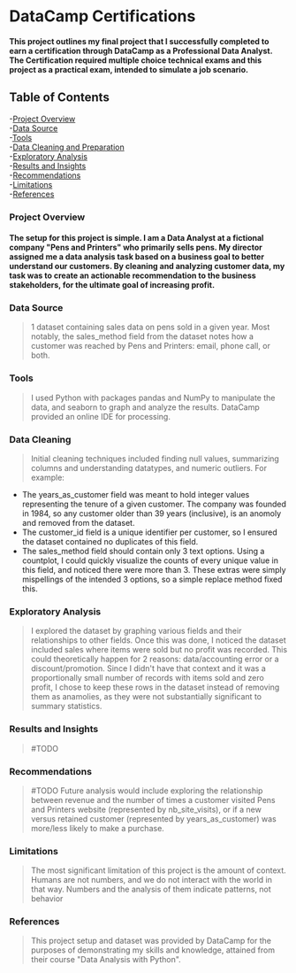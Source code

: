 # DataCamp Certifications
#### This project outlines my final project that I successfully completed to earn a certification through DataCamp as a Professional Data Analyst. The Certification required multiple choice technical exams and this project as a practical exam, intended to simulate a job scenario.

## Table of Contents
-[Project Overview](#project-overview)  
-[Data Source](#data-source)  
-[Tools](#tools)  
-[Data Cleaning and Preparation](#data-cleaning)  
-[Exploratory Analysis](#exploratory-analysis)  
-[Results and Insights](#results-and-insights)  
-[Recommendations](#recommendations)  
-[Limitations](#limitations)  
-[References](#references)  
### Project Overview
#### The setup for this project is simple. I am a Data Analyst at a fictional company "Pens and Printers" who primarily sells pens. My director assigned me a data analysis task based on a business goal to better understand our customers. By cleaning and analyzing customer data, my task was to create an actionable recommendation to the business stakeholders, for the ultimate goal of increasing profit.
### Data Source
> 1 dataset containing sales data on pens sold in a given year. Most notably, the sales_method field from the dataset notes how a customer was reached by Pens and Printers: email, phone call, or both.
### Tools
> I used Python with packages pandas and NumPy to manipulate the data, and seaborn to graph and analyze the results. DataCamp provided an online IDE for processing.
### Data Cleaning
> Initial cleaning techniques included finding null values, summarizing columns and understanding datatypes, and numeric outliers. For example:
- The years_as_customer field was meant to hold integer values representing the tenure of a given customer. The company was founded in 1984, so any customer older than 39 years (inclusive), is an anomoly and removed from the dataset.
- The customer_id field is a unique identifier per customer, so I ensured the dataset contained no duplicates of this field.
- The sales_method field should contain only 3 text options. Using a countplot, I could quickly visualize the counts of every unique value in this field, and noticed there were more than 3. These extras were simply mispellings of the intended 3 options, so a simple replace method fixed this.
### Exploratory Analysis
> I explored the dataset by graphing various fields and their relationships to other fields.
>  Once this was done, I noticed the dataset included sales where items were sold but no profit was recorded. This could theoretically happen for 2 reasons: data/accounting error or a discount/promotion. Since I didn't have that context and it was a proportionally small number of records with items sold and zero profit, I chose to keep these rows in the dataset instead of removing them as anamolies, as they were not substantially significant to summary statistics.
### Results and Insights
> #TODO
### Recommendations
> #TODO
> Future analysis would include exploring the relationship between revenue and the number of times a customer visited Pens and Printers website (represented by nb_site_visits), or if a new versus retained customer (represented by years_as_customer) was more/less likely to make a purchase.
### Limitations
> The most significant limitation of this project is the amount of context. Humans are not numbers, and we do not interact with the world in that way. Numbers and the analysis of them indicate patterns, not behavior
### References
> This project setup and dataset was provided by DataCamp for the purposes of demonstrating my skills and knowledge, attained from their course "Data Analysis with Python".
